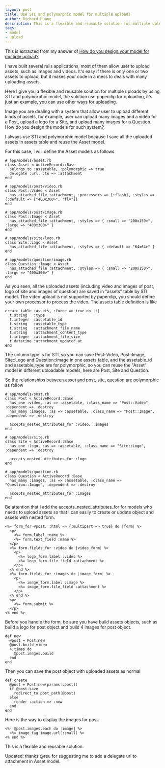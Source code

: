 ```yaml
---
layout: post
title: Use STI and polymorphic model for multiple uploads
author: Richard Huang
description: This is a flexible and reusable solution for multiple uploads, using STI model to save all the uploaded assets in one "assets" table and using polymorphic model to reuse "Asset" model in different uploadable models.
tags:
- model
- upload
---
```

This is extracted from my answer of [How do you design your model for multiple upload?][1]

I have built several rails applications, most of them allow user to upload assets, such as images and videos. It's easy if there is only one or two assets to upload, but it makes your code in a mess to deals with many uploading assets.

Here I give you a flexible and reusable solution for multiple uploads by using STI and polymorphic model, the solution use paperclip for uploading, it's just an example, you can use other ways for uploading.

Image you are dealing with a system that allow user to upload different kinds of assets, for example, user can upload many images and a video for a Post, upload a logo for a Site, and upload many images for a Question. How do you design the models for such system?

I always use STI and polymorphic model because I save all the uploaded assets in assets table and reuse the Asset model.

For this case, I will define the Asset models as follows

    # app/models/asset.rb
    class Asset < ActiveRecord::Base
      belongs_to :assetable, :polymorphic => true
      delegate :url, :to => :attachment
    end

    # app/models/post/video.rb
    class Post::Video < Asset
      has_attached_file :attachment, :processors => [:flash], :styles => {:default => ["400x300>", "flv"]}
    end

    # app/models/post/image.rb
    class Post::Image < Asset
      has_attached_file :attachment, :styles => { :small => "200x150>", :large => "400x300>" }
    end

    # app/models/site/logo.rb
    class Site::Logo < Asset
      has_attached_file :attachment, :styles => { :default => "64x64>" }
    end

    # app/models/question/image.rb
    class Question::Image < Asset
      has_attached_file :attachment, :styles => { :small => "200x150>", :large => "400x300>" }
    end

As you seen, all the uploaded assets (including video and images of post, logo of site and images of question) are saved in "assets" table by STI model. The video upload is not supported by paperclip, you should define your own processor to process the video. The assets table definition is like

    create_table :assets, :force => true do |t|
      t.string   :type
      t.integer  :assetable_id
      t.string   :assetable_type
      t.string   :attachment_file_name
      t.string   :attachment_content_type
      t.integer  :attachment_file_size
      t.datetime :attachment_updated_at
    end

The column type is for STI, so you can save Post::Video, Post::Image, Site::Logo and Question::Image in one assets table, and the assetable_id and assetable_type are for polymorphic, so you can reuse the "Asset" model in different uploadable models, here are Post, Site and Question.

So the relationships between asset and post, site, question are polymorphic as follow

    # app/models/post.rb
    class Post < ActiveRecord::Base
      has_one :video, :as => :assetable, :class_name => "Post::Video", :dependent => :destroy
      has_many :images, :as => :assetable, :class_name => "Post::Image", :dependent => :destroy

      accepts_nested_attributes_for :video, :images
    end

    # app/models/site.rb
    class Site < ActiveRecord::Base
      has_one :logo, :as => :assetable, :class_name => "Site::Logo", :dependent => :destroy

      accepts_nested_attributes_for :logo
    end

    # app/models/question.rb
    class Question < ActiveRecord::Base
      has_many :images, :as => :assetable, :class_name => "Question::Image", :dependent => :destroy

      accepts_nested_attributes_for :images
    end

Be attention that I add the accepts_nested_attributes_for for models who needs to upload assets so that I can easily to create or update object and assets with nested form.

    <%= form_for @post, :html => {:multipart => true} do |form| %>
      <p>
        <%= form.label :name %>
        <%= form.text_field :name %>
      </p>
      <%= form.fields_for :video do |video_form| %>
        <p>
          <%= logo_form.label :video %>
          <%= logo_form.file_field :attachment %>
        </p>
      <% end %>
      <%= form.fields_for :images do |image_form| %>
        <p>
          <%= image_form.label :image %>
          <%= image_form.file_field :attachment %>
        </p>
      <% end %>
      <p>
        <%= form.submit %>
      </p>
    <% end %>

Before you handle the form, be sure you have build assets objects, such as build a logo for post object and build 4 images for post object.

    def new
      @post = Post.new
      @post.build_video
      4.times do
        @post.images.build
      end
    end

Then you can save the post object with uploaded assets as normal

    def create
      @post = Post.new(params[:post])
      if @post.save
        redirect_to post_path(@post)
      else
        render :action => :new
      end
    end

Here is the way to display the images for post.

    <%- @post.images.each do |image| %>
      <%= image_tag image.url(:small) %>
    <% end %>

This is a flexible and reusable solution.

Updated: thanks @reu for suggesting me to add a delegate url to attachment in Asset model.


  [1]: http://rails-bestpractices.com/questions/7-how-do-you-design-your-model-for-multiple-upload
